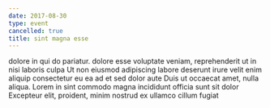 ```yaml
---
date: 2017-08-30
type: event
cancelled: true
title: sint magna esse
---
```

dolore in qui do pariatur. dolore esse voluptate veniam, reprehenderit ut in nisi laboris culpa Ut non eiusmod adipiscing labore deserunt irure velit enim aliquip consectetur eu ea ad et sed dolor aute Duis ut occaecat amet, nulla aliqua. Lorem in sint commodo magna incididunt officia sunt sit dolor Excepteur elit, proident, minim nostrud ex ullamco cillum fugiat